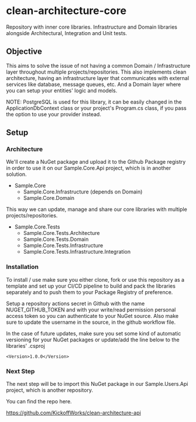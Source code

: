 # clean-architecture-core
Repository with inner core libraries. Infrastructure and Domain libraries alongside Architectural, Integration and Unit tests.

## Objective

This aims to solve the issue of not having a common Domain / Infrastructure layer throughout multiple projects/repositories. This also implements clean architecture, having an infrastructure layer that communicates with external services like database, message queues, etc. And a Domain layer where you can setup your entities' logic and models.

NOTE: PostgreSQL is used for this library, it can be easily changed in the ApplicationDbContext class or your project's Program.cs class, if you pass the option to use your provider instead.

## Setup

### Architecture

We'll create a NuGet package and upload it to the Github Package registry in order to use it on our Sample.Core.Api project, which is in another solution.

- Sample.Core
	- Sample.Core.Infrastructure (depends on Domain)
	- Sample.Core.Domain
	
This way we can update, manage and share our core libraries with multiple projects/repositories.

- Sample.Core.Tests
	- Sample.Core.Tests.Architecture
	- Sample.Core.Tests.Domain
	- Sample.Core.Tests.Infrastructure
	- Sample.Core.Tests.Infrastructure.Integration
	
### Installation

To install / use make sure you either clone, fork or use this repository as a template and set up your CI/CD pipeline to build and pack the libraries separately and to push them to your Package Registry of preference.

Setup a repository actions secret in Github with the name NUGET_GITHUB_TOKEN and with your write/read permission personal access token so you can authenticate to your NuGet source. Also make sure to update the username in the source, in the github workflow file.

In the case of future updates, make sure you set some kind of automatic versioning for your NuGet packages or update/add the line below to the libraries' .csproj

```
<Version>1.0.0</Version>
```

### Next Step

The next step will be to import this NuGet package in our Sample.Users.Api project, which is another repository.

You can find the repo here.

https://github.com/KickoffWorks/clean-architecture-api